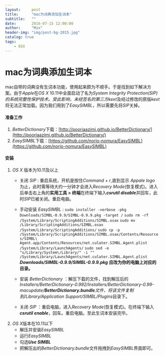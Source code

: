 ```yaml
---
layout:     post
title:      "mac为词典添加生词本"
subtitle:   ""
date:       2016-07-15 12:00:00
author:     "Mzx"
header-img: "img/post-bg-2015.jpg"
catalog: true
tags:
    - OSX
---
```




# mac为词典添加生词本
mac自带的词典没有生词本功能，使用起来颇为不顺手。于是找到如下解决方案。由于*Apple*在*OS X* 10.11中全面启动了名为*System Integrity Protection(SIP)*的系统完整性保护技术。受此影响，未经签名的第三方*kext*及经过修改的原版*kext*将无法正常加载。因为我们用到了*EasySIMBL*，所以需要先将*SIP*关掉。
#### 准备工作
1. *BetterDictionary*下载：[http://pooriaazimi.github.io/BetterDictionary/](http://pooriaazimi.github.io/BetterDictionary/)
2. *EasySIMBL*下载：[https://github.com/norio-nomura/EasySIMBL](https://github.com/norio-nomura/EasySIMBL)

#### 安装
1. *OS X* 版本为10.11及以上
	* 关闭 *SIP* : 重启系统，开机是按住*Command + r*,直到显示 *Appale logo* 为止，此时需等待大约一分钟才会进入*Recovery Mode*(恢复模式)。进入后单击右上角的**实用工具 > 终端**在终端下输入***csrutil disable***并回车，此时*SIP*已被关闭。重启电脑。  
	
	* 手动安装 *EasySIMBL* : 
	`sudo installer -verbose -pkg Downloads/SIMBL-0.9.9/SIMBL-0.9.9.pkg -target /`
`sudo rm -rf /System/Library/ScriptingAdditions/SIMBL.osax`
`sudo mv /Library/ScriptingAdditions/SIMBL.osax /System/Library/ScriptingAdditions/`
`sudo cp -p /System/Library/ScriptingAdditions/SIMBL.osax/Contents/Resources/SIMBL\ Agent.app/Contents/Resources/net.culater.SIMBL.Agent.plist /System/Library/LaunchAgents/`
`sudo sed -e "s/Library/System\/Library/" -i "" /System/Library/LaunchAgents/net.culater.SIMBL.Agent.plist `
	***Downloads/SIMBL-0.9.9/SIMBL-0.9.9.pkg*** **应改为你的电脑上对应的目录。**  
	* 安装 *BetterDictionary* ：解压下载的文件，找到解压后的*Installers/BetterDictionary-0.992/Installers/BetterDictionary-0.99-macupdate/****BetterDictionary.bundle***文件，将该文件复制到*/Library/Application Support/SIMBL/Plugins*目录下。
	* 关闭 *SIP* ：重启电脑，进入*Recovery Mode*(恢复模式)。在终端下输入***csrutil enable***，回车。重启电脑。至此生词本安装完毕。
2. *OS X*版本在10.11以下
	* 解压并安装*EasySIMBL*
	* 运行*EasySIMBL*
	* 勾选***Use SIMBL***
	* 把解压出的*BetterDictionary.bundle*文件拖拽到*EasySIMBL*界面即可。